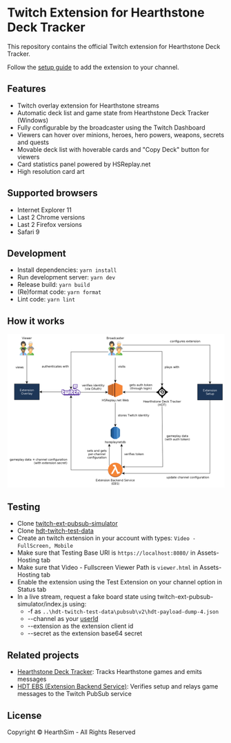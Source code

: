 # Twitch Extension for Hearthstone Deck Tracker

This repository contains the official Twitch extension for Hearthstone Deck Tracker.

Follow the [setup guide](https://hsdecktracker.net/twitch/setup/) to add the extension to your channel.

## Features

- Twitch overlay extension for Hearthstone streams
- Automatic deck list and game state from Hearthstone Deck Tracker (Windows)
- Fully configurable by the broadcaster using the Twitch Dashboard
- Viewers can hover over minions, heroes, hero powers, weapons, secrets and quests
- Movable deck list with hoverable cards and "Copy Deck" button for viewers
- Card statistics panel powered by HSReplay.net
- High resolution card art

## Supported browsers

- Internet Explorer 11
- Last 2 Chrome versions
- Last 2 Firefox versions
- Safari 9

## Development

- Install dependencies: `yarn install`
- Run development server: `yarn dev`
- Release build: `yarn build`
- (Re)format code: `yarn format`
- Lint code: `yarn lint`

## How it works

![System Diagram](docs/hdt-twitch.png)

## Testing

- Clone [twitch-ext-pubsub-simulator](https://github.com/HearthSim/twitch-ext-pubsub-simulator)
- Clone [hdt-twitch-test-data](https://github.com/HearthSim/hdt-twitch-test-data)
- Create an twitch extension in your account with types: `Video - FullScreen, Mobile`
- Make sure that Testing Base URI is `https://localhost:8080/` in Assets-Hosting tab
- Make sure that Video - Fullscreen Viewer Path is `viewer.html` in Assets-Hosting tab
- Enable the extension using the Test Extension on your channel option in Status tab
- In a live stream, request a fake board state using twitch-ext-pubsub-simulator/index.js using:
    - -f as `..\hdt-twitch-test-data\pubsub\v2\hdt-payload-dump-4.json`
    - --channel as your [userId](https://dev.twitch.tv/docs/v5/reference/users/#get-users)
    - --extension as the extension client id
    - --secret as the extension base64 secret

## Related projects

- [Hearthstone Deck Tracker](https://github.com/hearthsim/Hearthstone-Deck-Tracker): Tracks Hearthstone games and emits messages
- [HDT EBS (Extension Backend Service)](https://github.com/HearthSim/hdt-twitch-ebs): Verifies setup and relays game messages to the Twitch PubSub service

## License

Copyright © HearthSim - All Rights Reserved
